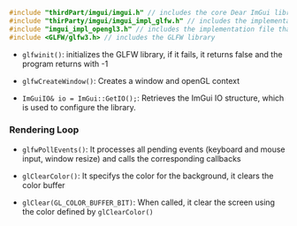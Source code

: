 ```cpp 
#include "thirdPart/imgui/imgui.h" // includes the core Dear ImGui library, which provides the functionality for creating user interfaces
#include "thirParty/imgui/imgui_impl_glfw.h" // includes the implementation file that connects Dear ImGui with GLFW
#include "imgui_impl_opengl3.h" // includes the implementation file that connects Dear Imgui with OpenGL
#include <GLFW/glfw3.h> // includes the GLFW library
```

- `glfwinit()`: initializes the GLFW library, if it fails, it returns false and the program returns with -1

- `glfwCreateWindow()`: Creates a window and openGL context

- `ImGuiIO& io = ImGui::GetIO();`: Retrieves the ImGui IO structure, which is used to configure the library.

### Rendering Loop 

- `glfwPollEvents()`: It processes all pending events (keyboard and mouse input, window resize) and calls the corresponding callbacks

- `glClearColor()`: It specifys the color for the background, it clears the color buffer

- `glClear(GL_COLOR_BUFFER_BIT)`: When called, it clear the screen using the color defined by `glClearColor()`



